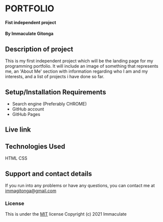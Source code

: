 # PORTFOLIO
#### Fist independent project
#### By Immaculate Gitonga
## Description of project
This is my first independent project which will be the landing page for my programming portfolio. It will include an image of something that represents me, an 'About Me' section with information regarding who I am and my interests, and a list of projects i have done so far.
## Setup/Installation Requirements
* Search engine (Preferably CHROME)
* GitHub account
* GitHub Pages
## Live link
## Technologies Used
HTML
CSS
## Support and contact details
If you run into any problems or have any questions, you can contact me at immagitonga@gmail.com
### License
This is under the [MIT](license) license
Copyright (c) 2021 Immaculate